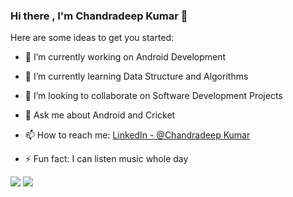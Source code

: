 ### Hi there ,  I'm Chandradeep Kumar 👋


Here are some ideas to get you started:

- 🔭 I’m currently working on Android Development
- 🌱 I’m currently learning Data Structure and Algorithms
- 👯 I’m looking to collaborate on Software Development Projects
- 💬 Ask me about Android and Cricket
- 📫 How to reach me: [LinkedIn - @Chandradeep Kumar](https://www.linkedin.com/in/chandradeepkumar16/)

- ⚡ Fun fact: I can listen music whole day

<img src="https://github-readme-stats.vercel.app/api?username=chandradeepkumar16&show_icons=true&theme=dracula&hide=contribs,issues">
<img src="https://github-readme-stats.vercel.app/api/top-langs/?username=chandradeepkumar16&layout=compact&langs_count=8">

